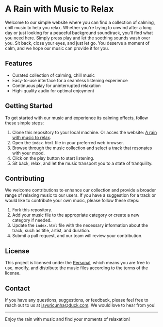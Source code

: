 # A Rain with Music to Relax

Welcome to our simple website where you can find a collection of calming, chill music to help you relax. Whether you're trying to unwind after a long day or just looking for a peaceful background soundtrack, you'll find what you need here. Simply press play and let the soothing sounds wash over you. Sit back, close your eyes, and just let go. You deserve a moment of calm, and we hope our music can provide it for you.

## Features

- Curated collection of calming, chill music
- Easy-to-use interface for a seamless listening experience
- Continuous play for uninterrupted relaxation
- High-quality audio for optimal enjoyment

## Getting Started

To get started with our music and experience its calming effects, follow these simple steps:

1. Clone this repository to your local machine. Or acces the website: [A rain with music to relax](https://www.rain-for-relax.yuricunha.com/).
2. Open the `index.html` file in your preferred web browser.
3. Browse through the music collection and select a track that resonates with your mood.
4. Click on the play button to start listening.
5. Sit back, relax, and let the music transport you to a state of tranquility.

## Contributing

We welcome contributions to enhance our collection and provide a broader range of relaxing music to our users. If you have a suggestion for a track or would like to contribute your own music, please follow these steps:

1. Fork this repository.
2. Add your music file to the appropriate category or create a new category if needed.
3. Update the `index.html` file with the necessary information about the track, such as title, artist, and duration.
4. Submit a pull request, and our team will review your contribution.

## License

This project is licensed under the [Personal](license.md), which means you are free to use, modify, and distribute the music files according to the terms of the license.

## Contact

If you have any questions, suggestions, or feedback, please feel free to reach out to us at [isyuricunha@duck.com](mailto:isyuricunha@duck.com). We would love to hear from you!

---

Enjoy the rain with music and find your moments of relaxation!
